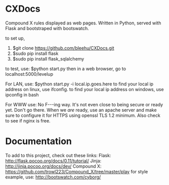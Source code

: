 # CXDocs
Compound X rules displayed as web pages. Written in Python, served with Flask and bootstraped with bootswatch.

to set up, 
1) $git clone https://github.com/bleehu/CXDocs.git
2) $sudo pip install flask 
3) $sudo pip install flask_sqlalchemy

to test, use:
$python start.py
then in a web browser, go to localhost:5000/levelup

For LAN, use:
$python start.py -i local.ip.goes.here
to find your local ip address on linux, use ifconfig. 
to find your local ip address on windows, use ipconfig in bash

For WWW use:
No F---ing way. It's not even close to being secure or ready yet. Don't go there.
When we *are* ready, use an apache server and make sure to configure 
it for HTTPS using openssl TLS 1.2 minimum. Also check to see if nginx is free.

# Documentation
To add to this project, check out these links:
Flask:
http://flask.pocoo.org/docs/0.11/tutorial/
Jinja:
http://jinja.pocoo.org/docs/dev/
Compound X:
https://github.com/trowl223/Compound_X/tree/master/play
for style example, use:
http://bootswatch.com/cyborg/
